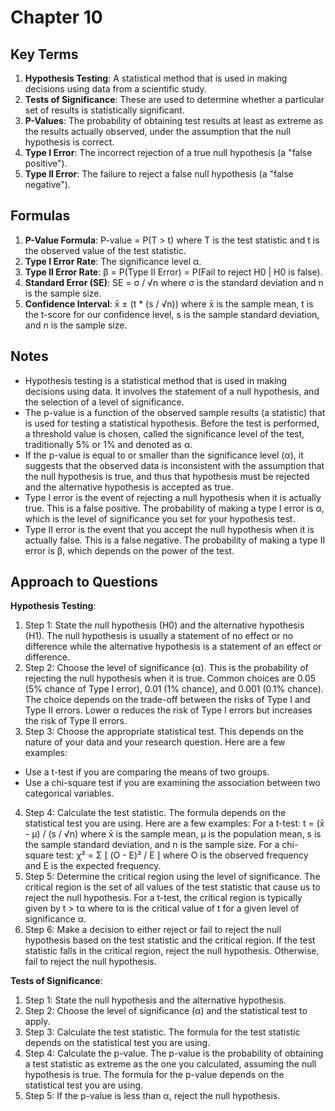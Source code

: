 # Chapter 10

## Key Terms

1. **Hypothesis Testing**: A statistical method that is used in making decisions using data from a scientific study.
2. **Tests of Significance**: These are used to determine whether a particular set of results is statistically significant.
3. **P-Values**: The probability of obtaining test results at least as extreme as the results actually observed, under the assumption that the null hypothesis is correct.
4. **Type I Error**: The incorrect rejection of a true null hypothesis (a "false positive").
5. **Type II Error**: The failure to reject a false null hypothesis (a "false negative").

## Formulas

1. **P-Value Formula**: P-value = P(T > t) where T is the test statistic and t is the observed value of the test statistic.
2. **Type I Error Rate**: The significance level α.
3. **Type II Error Rate**: β = P(Type II Error) = P(Fail to reject H0 | H0 is false).
4. **Standard Error (SE)**: SE = σ / √n where σ is the standard deviation and n is the sample size.
5. **Confidence Interval**: x̄ ± (t * (s / √n)) where x̄ is the sample mean, t is the t-score for our confidence level, s is the sample standard deviation, and n is the sample size.

## Notes

- Hypothesis testing is a statistical method that is used in making decisions using data. It involves the statement of a null hypothesis, and the selection of a level of significance.
- The p-value is a function of the observed sample results (a statistic) that is used for testing a statistical hypothesis. Before the test is performed, a threshold value is chosen, called the significance level of the test, traditionally 5% or 1% and denoted as α.
- If the p-value is equal to or smaller than the significance level (α), it suggests that the observed data is inconsistent with the assumption that the null hypothesis is true, and thus that hypothesis must be rejected and the alternative hypothesis is accepted as true.
- Type I error is the event of rejecting a null hypothesis when it is actually true. This is a false positive. The probability of making a type I error is α, which is the level of significance you set for your hypothesis test.
- Type II error is the event that you accept the null hypothesis when it is actually false. This is a false negative. The probability of making a type II error is β, which depends on the power of the test.

## Approach to Questions

**Hypothesis Testing**:

1. Step 1: State the null hypothesis (H0) and the alternative hypothesis (H1). The null hypothesis is usually a statement of no effect or no difference while the alternative hypothesis is a statement of an effect or difference.
2. Step 2: Choose the level of significance (α). This is the probability of rejecting the null hypothesis when it is true. Common choices are 0.05 (5% chance of Type I error), 0.01 (1% chance), and 0.001 (0.1% chance). The choice depends on the trade-off between the risks of Type I and Type II errors. Lower α reduces the risk of Type I errors but increases the risk of Type II errors.
3. Step 3: Choose the appropriate statistical test. This depends on the nature of your data and your research question. Here are a few examples:
- Use a t-test if you are comparing the means of two groups.
- Use a chi-square test if you are examining the association between two categorical variables.
4. Step 4: Calculate the test statistic. The formula depends on the statistical test you are using. Here are a few examples:
For a t-test: t = (x̄ - μ) / (s / √n) where x̄ is the sample mean, μ is the population mean, s is the sample standard deviation, and n is the sample size.
For a chi-square test: χ² = Σ [ (O - E)² / E ] where O is the observed frequency and E is the expected frequency.
5. Step 5: Determine the critical region using the level of significance. The critical region is the set of all values of the test statistic that cause us to reject the null hypothesis. For a t-test, the critical region is typically given by t > tα where tα is the critical value of t for a given level of significance α.
6. Step 6: Make a decision to either reject or fail to reject the null hypothesis based on the test statistic and the critical region. If the test statistic falls in the critical region, reject the null hypothesis. Otherwise, fail to reject the null hypothesis.

**Tests of Significance**: 
1. Step 1: State the null hypothesis and the alternative hypothesis.
2. Step 2: Choose the level of significance (α) and the statistical test to apply.
3. Step 3: Calculate the test statistic. The formula for the test statistic depends on the statistical test you are using.
4. Step 4: Calculate the p-value. The p-value is the probability of obtaining a test statistic as extreme as the one you calculated, assuming the null hypothesis is true. The formula for the p-value depends on the statistical test you are using.
5. Step 5: If the p-value is less than α, reject the null hypothesis.



